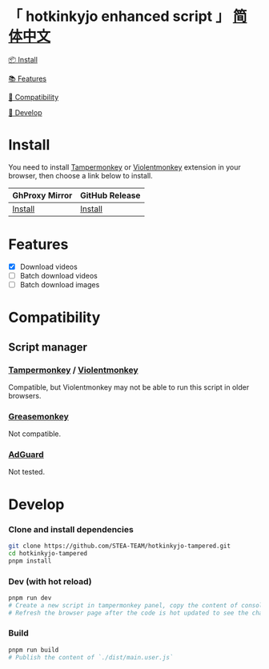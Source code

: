 # 「 hotkinkyjo enhanced script 」 [简体中文](README_zh-CN.md)

[📦 Install](#Install)

[📚 Features](#Features)

[👻 Compatibility](#Compatibility)

[📝 Develop](#Develop)

# Install

You need
to install [Tampermonkey](https://tampermonkey.net/) or [Violentmonkey](https://violentmonkey.github.io/) extension in your browser,
then choose a link below to install.

| GhProxy Mirror                                                                                                                  | GitHub Release                                                                                              |
|---------------------------------------------------------------------------------------------------------------------------------|-------------------------------------------------------------------------------------------------------------|
| [Install](https://ghproxy.com/https://github.com/STEA-TEAM/hotkinkyjo-tampered/releases/latest/download/hotkinkyjo-tampered.user.js) | [Install](https://github.com/STEA-TEAM/hotkinkyjo-tampered/releases/latest/download/hotkinkyjo-tampered.user.js) |

# Features

- [x] Download videos
- [ ] Batch download videos
- [ ] Batch download images

# Compatibility

## Script manager

### [Tampermonkey](https://tampermonkey.net/) / [Violentmonkey](https://violentmonkey.github.io/)

Compatible, but Violentmonkey may not be able to run this script in older browsers.

### [Greasemonkey](https://www.greasespot.net/)

Not compatible.

### [AdGuard](https://adguard.com/zh_cn/adguard-windows/overview.html)

Not tested.

# Develop

### Clone and install dependencies

```bash
git clone https://github.com/STEA-TEAM/hotkinkyjo-tampered.git
cd hotkinkyjo-tampered
pnpm install
```

### Dev (with hot reload)

```bash
pnpm run dev
# Create a new script in tampermonkey panel, copy the content of console output or `./dist/main.user.dev.js` into it and save
# Refresh the browser page after the code is hot updated to see the changes
```

### Build

```bash
pnpm run build
# Publish the content of `./dist/main.user.js`
```
